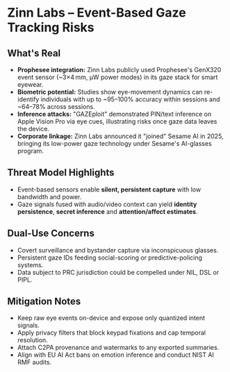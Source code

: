# Zinn Labs – Event-Based Gaze Tracking Risks

## What's Real
- **Prophesee integration:** Zinn Labs publicly used Prophesee's GenX320 event sensor (~3×4 mm, μW power modes) in its gaze stack for smart eyewear.
- **Biometric potential:** Studies show eye-movement dynamics can re-identify individuals with up to ~95–100% accuracy within sessions and ~64–78% across sessions.
- **Inference attacks:** "GAZEploit" demonstrated PIN/text inference on Apple Vision Pro via eye cues, illustrating risks once gaze data leaves the device.
- **Corporate linkage:** Zinn Labs announced it "joined" Sesame AI in 2025, bringing its low-power gaze technology under Sesame's AI-glasses program.

## Threat Model Highlights
- Event-based sensors enable **silent, persistent capture** with low bandwidth and power.
- Gaze signals fused with audio/video context can yield **identity persistence**, **secret inference** and **attention/affect estimates**.

## Dual-Use Concerns
- Covert surveillance and bystander capture via inconspicuous glasses.
- Persistent gaze IDs feeding social-scoring or predictive-policing systems.
- Data subject to PRC jurisdiction could be compelled under NIL, DSL or PIPL.

## Mitigation Notes
- Keep raw eye events on-device and expose only quantized intent signals.
- Apply privacy filters that block keypad fixations and cap temporal resolution.
- Attach C2PA provenance and watermarks to any exported summaries.
- Align with EU AI Act bans on emotion inference and conduct NIST AI RMF audits.

